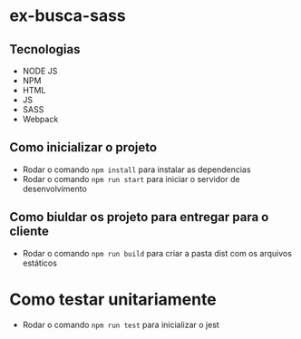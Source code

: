 # ex-busca-sass


## Tecnologias
- NODE JS
- NPM
- HTML
- JS
- SASS
- Webpack

## Como inicializar o projeto
- Rodar o comando `npm install` para instalar as dependencias
- Rodar o comando `npm run start` para iniciar o servidor de desenvolvimento

## Como biuldar os projeto para entregar para o cliente
- Rodar o comando `npm run build` para criar a pasta dist com os arquivos estáticos

# Como testar unitariamente
- Rodar o comando `npm run test` para inicializar o jest